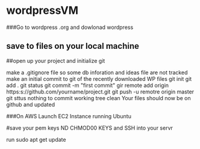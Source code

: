 # wordpressVM


###Go to wordpress .org and dowlonad wordpress


## save to files on your local machine

##open up your project and initialize git

make a .gitignore file so some db inforation and ideas file are not tracked
make an initial commit to git of the recently downloaded WP files
git init
git add . 
git status
git commit -m "first commit"
gir remote add origin https:s://github.com/yourname/project.git
git push -u remotre origin master
git sttus
nothing to commit working tree clean
Your files should now be on github and updated

###On AWS Launch EC2 Instance running Ubuntu

#save your pem keys ND CHMOD00 KEYS and SSH into your servr

run sudo apt get update
